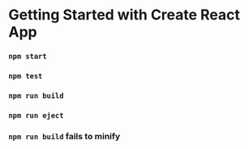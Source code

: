 # Getting Started with Create React App

### `npm start`

### `npm test`

### `npm run build`

### `npm run eject`

### `npm run build` fails to minify
